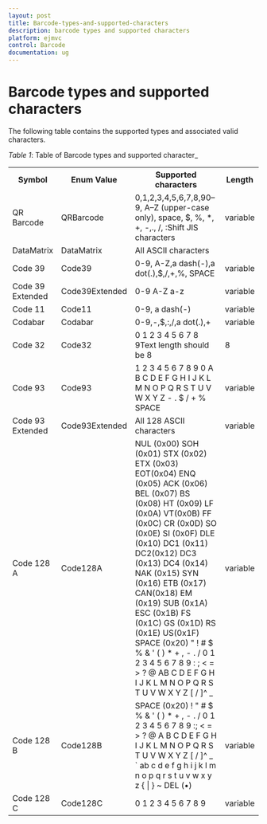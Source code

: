 ```yaml
---
layout: post
title: Barcode-types-and-supported-characters
description: barcode types and supported characters
platform: ejmvc
control: Barcode
documentation: ug
---
```


# Barcode types and supported characters

The following table contains the supported types and associated valid characters.

_Table_ _1_: Table of Barcode types and supported character_

<table>
<tr>
<th>
Symbol</th><th>
Enum Value</th><th>
Supported characters</th><th>
Length</th></tr>
<tr>
<td>
QR Barcode</td><td>
QRBarcode</td><td>
0,1,2,3,4,5,6,7,8,90–9, A–Z (upper-case only), space, $, %, *, +, -,., /, :Shift JIS characters</td><td>
variable</td></tr>
<tr>
<td>
DataMatrix</td><td>
DataMatrix</td><td>
All ASCII characters</td><td>
</td></tr>
<tr>
<td>
Code 39</td><td>
Code39</td><td>
0-9, A-Z,a dash(-),a dot(.),$,/,+,%, SPACE</td><td>
variable</td></tr>
<tr>
<td>
Code 39 Extended</td><td>
Code39Extended</td><td>
0-9 A-Z a-z</td><td>
variable</td></tr>
<tr>
<td>
Code 11</td><td>
Code11</td><td>
0-9, a dash(-)</td><td>
variable</td></tr>
<tr>
<td>
Codabar</td><td>
Codabar</td><td>
0-9,-,$,:,/,a dot(.),+</td><td>
variable</td></tr>
<tr>
<td>
Code 32</td><td>
Code32</td><td>
0 1 2 3 4 5 6 7 8 9Text length should be 8</td><td>
8</td></tr>
<tr>
<td>
Code 93</td><td>
Code93</td><td>
1 2 3 4 5 6 7 8 9 0 A B C D E F G H I J K L M N O P Q R S T U V W X Y Z - . $ / + % SPACE</td><td>
variable</td></tr>
<tr>
<td>
Code 93 Extended</td><td>
Code93Extended</td><td>
All 128 ASCII characters</td><td>
variable</td></tr>
<tr>
<td>
Code 128 A</td><td>
Code128A</td><td>
NUL (0x00) SOH (0x01) STX (0x02) ETX (0x03) EOT(0x04) ENQ (0x05) ACK (0x06) BEL (0x07) BS (0x08) HT (0x09) LF (0x0A) VT(0x0B) FF (0x0C) CR (0x0D) SO (0x0E) SI (0x0F) DLE (0x10) DC1 (0x11) DC2(0x12) DC3 (0x13) DC4 (0x14) NAK (0x15) SYN (0x16) ETB (0x17) CAN(0x18) EM (0x19) SUB (0x1A) ESC (0x1B) FS (0x1C) GS (0x1D) RS (0x1E) US(0x1F) SPACE (0x20) " ! # $ % & ' ( ) * + , - . / 0 1 2 3 4 5 6 7 8 9 : ; < = > ? @ AB C D E F G H I J K L M N O P Q R S T U V W X Y Z [ / ]^ _</td><td>
variable</td></tr>
<tr>
<td>
Code 128 B</td><td>
Code128B</td><td>
SPACE (0x20) ! " # $ % & ' ( ) * + , - . / 0 1 2 3 4 5 6 7 8 9 :; < = > ? @ A B C D E F G H I J K L M N O P Q R S T U V W X Y Z [ / ]^ _ ` ab c d e f g h i j k l m n o p q r s t u v w x y z { | } ~ DEL (•)</td><td>
variable</td></tr>
<tr>
<td>
Code 128 C</td><td>
Code128C</td><td>
0 1 2 3 4 5 6 7 8 9</td><td>
variable</td></tr>
</table>


